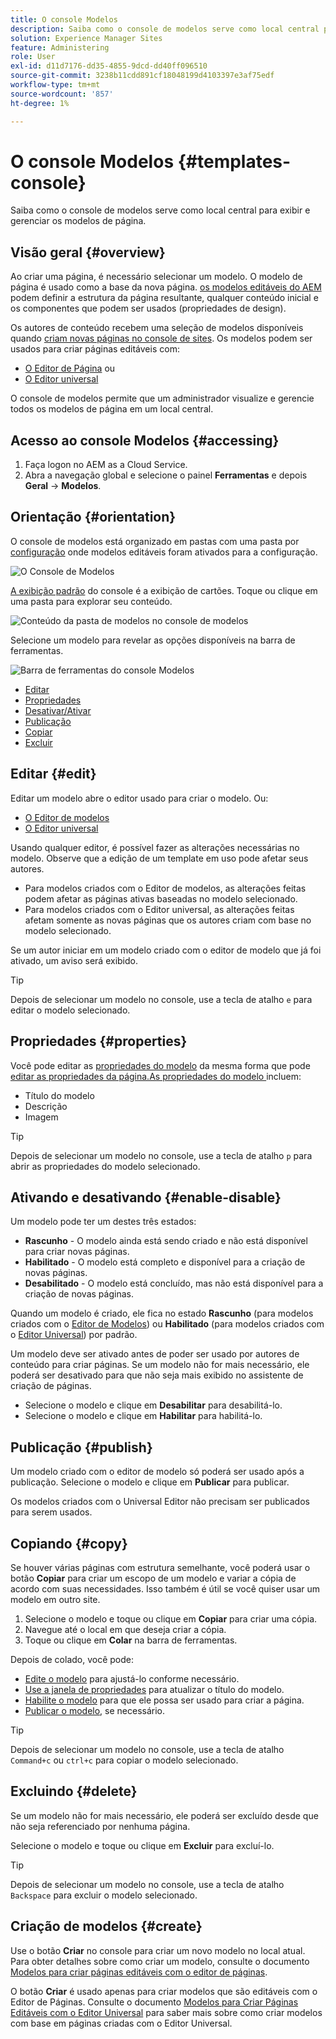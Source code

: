 ```yaml
---
title: O console Modelos
description: Saiba como o console de modelos serve como local central para exibir e gerenciar os modelos de página.
solution: Experience Manager Sites
feature: Administering
role: User
exl-id: d11d7176-dd35-4855-9dcd-dd40ff096510
source-git-commit: 3238b11cdd891cf18048199d4103397e3af75edf
workflow-type: tm+mt
source-wordcount: '857'
ht-degree: 1%

---
```


# O console Modelos {#templates-console}

Saiba como o console de modelos serve como local central para exibir e gerenciar os modelos de página.

## Visão geral {#overview}

Ao criar uma página, é necessário selecionar um modelo. O modelo de página é usado como a base da nova página. [os modelos editáveis do AEM](/help/implementing/developing/components/templates.md) podem definir a estrutura da página resultante, qualquer conteúdo inicial e os componentes que podem ser usados (propriedades de design).

Os autores de conteúdo recebem uma seleção de modelos disponíveis quando [criam novas páginas no console de sites](/help/sites-cloud/authoring/sites-console/creating-pages.md). Os modelos podem ser usados para criar páginas editáveis com:

* [O Editor de Página](/help/sites-cloud/authoring/page-editor/templates.md) ou
* [O Editor universal](/help/sites-cloud/authoring/universal-editor/templates.md)

O console de modelos permite que um administrador visualize e gerencie todos os modelos de página em um local central.

## Acesso ao console Modelos {#accessing}

1. Faça logon no AEM as a Cloud Service.
1. Abra a navegação global e selecione o painel **Ferramentas** e depois **Geral** -> **Modelos**.

## Orientação {#orientation}

O console de modelos está organizado em pastas com uma pasta por [configuração](/help/implementing/developing/introduction/configurations.md) onde modelos editáveis foram ativados para a configuração.

![O Console de Modelos](assets/templates-console/templates-console.png)

[A exibição padrão](/help/sites-cloud/authoring/quick-start.md) do console é a exibição de cartões. Toque ou clique em uma pasta para explorar seu conteúdo.

![Conteúdo da pasta de modelos no console de modelos](assets/templates-console/templates-console-templates.png)

Selecione um modelo para revelar as opções disponíveis na barra de ferramentas.

![Barra de ferramentas do console Modelos](assets/templates-console/templates-console-toolbar.png)

* [Editar](#edit-edit)
* [Propriedades](#properties)
* [Desativar/Ativar](#enable-disable)
* [Publicação](#publish)
* [Copiar](#copy)
* [Excluir](#delete)

## Editar {#edit}

Editar um modelo abre o editor usado para criar o modelo. Ou:

* [O Editor de modelos](/help/sites-cloud/authoring/page-editor/templates.md)
* [O Editor universal](/help/sites-cloud/authoring/universal-editor/templates.md)

Usando qualquer editor, é possível fazer as alterações necessárias no modelo. Observe que a edição de um template em uso pode afetar seus autores.

* Para modelos criados com o Editor de modelos, as alterações feitas podem afetar as páginas ativas baseadas no modelo selecionado.
* Para modelos criados com o Editor universal, as alterações feitas afetam somente as novas páginas que os autores criam com base no modelo selecionado.

Se um autor iniciar em um modelo criado com o editor de modelo que já foi ativado, um aviso será exibido.

>[!TIP]
>
>Depois de selecionar um modelo no console, use a tecla de atalho `e` para editar o modelo selecionado.

## Propriedades {#properties}

Você pode editar as [propriedades do modelo](/help/sites-cloud/authoring/page-editor/templates.md) da mesma forma que pode [editar as propriedades da página.As propriedades do modelo ](/help/sites-cloud/authoring/sites-console/edit-page-properties.md) incluem:

* Título do modelo
* Descrição
* Imagem

>[!TIP]
>
>Depois de selecionar um modelo no console, use a tecla de atalho `p` para abrir as propriedades do modelo selecionado.

## Ativando e desativando {#enable-disable}

Um modelo pode ter um destes três estados:

* **Rascunho** - O modelo ainda está sendo criado e não está disponível para criar novas páginas.
* **Habilitado** - O modelo está completo e disponível para a criação de novas páginas.
* **Desabilitado** - O modelo está concluído, mas não está disponível para a criação de novas páginas.

Quando um modelo é criado, ele fica no estado **Rascunho** (para modelos criados com o [Editor de Modelos](/help/sites-cloud/authoring/page-editor/templates.md)) ou **Habilitado** (para modelos criados com o [Editor Universal](/help/sites-cloud/authoring/universal-editor/templates.md)) por padrão.

Um modelo deve ser ativado antes de poder ser usado por autores de conteúdo para criar páginas. Se um modelo não for mais necessário, ele poderá ser desativado para que não seja mais exibido no assistente de criação de páginas.

* Selecione o modelo e clique em **Desabilitar** para desabilitá-lo.
* Selecione o modelo e clique em **Habilitar** para habilitá-lo.

## Publicação {#publish}

Um modelo criado com o editor de modelo só poderá ser usado após a publicação. Selecione o modelo e clique em **Publicar** para publicar.

Os modelos criados com o Universal Editor não precisam ser publicados para serem usados.

## Copiando {#copy}

Se houver várias páginas com estrutura semelhante, você poderá usar o botão **Copiar** para criar um escopo de um modelo e variar a cópia de acordo com suas necessidades. Isso também é útil se você quiser usar um modelo em outro site.

1. Selecione o modelo e toque ou clique em **Copiar** para criar uma cópia.
1. Navegue até o local em que deseja criar a cópia.
1. Toque ou clique em **Colar** na barra de ferramentas.

Depois de colado, você pode:

* [Edite o modelo](#edit) para ajustá-lo conforme necessário.
* [Use a janela de propriedades](#properties) para atualizar o título do modelo.
* [Habilite o modelo](#enable-disable) para que ele possa ser usado para criar a página.
* [Publicar o modelo](#publish), se necessário.

>[!TIP]
>
>Depois de selecionar um modelo no console, use a tecla de atalho `Command+c` ou `ctrl+c` para copiar o modelo selecionado.

## Excluindo {#delete}

Se um modelo não for mais necessário, ele poderá ser excluído desde que não seja referenciado por nenhuma página.

Selecione o modelo e toque ou clique em **Excluir** para excluí-lo.

>[!TIP]
>
>Depois de selecionar um modelo no console, use a tecla de atalho `Backspace` para excluir o modelo selecionado.

## Criação de modelos {#create}

Use o botão **Criar** no console para criar um novo modelo no local atual. Para obter detalhes sobre como criar um modelo, consulte o documento [Modelos para criar páginas editáveis com o editor de páginas](/help/sites-cloud/authoring/page-editor/templates.md).

O botão **Criar** é usado apenas para criar modelos que são editáveis com o Editor de Páginas. Consulte o documento [Modelos para Criar Páginas Editáveis com o Editor Universal](/help/sites-cloud/authoring/universal-editor/templates.md) para saber mais sobre como criar modelos com base em páginas criadas com o Editor Universal.
